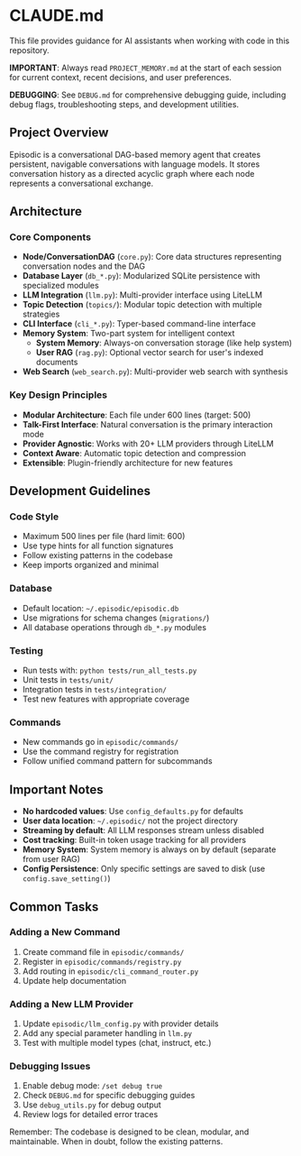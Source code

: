 # CLAUDE.md

This file provides guidance for AI assistants when working with code in this repository.

**IMPORTANT**: Always read `PROJECT_MEMORY.md` at the start of each session for current context, recent decisions, and user preferences.

**DEBUGGING**: See `DEBUG.md` for comprehensive debugging guide, including debug flags, troubleshooting steps, and development utilities.

## Project Overview

Episodic is a conversational DAG-based memory agent that creates persistent, navigable conversations with language models. It stores conversation history as a directed acyclic graph where each node represents a conversational exchange.

## Architecture

### Core Components
- **Node/ConversationDAG** (`core.py`): Core data structures representing conversation nodes and the DAG
- **Database Layer** (`db_*.py`): Modularized SQLite persistence with specialized modules
- **LLM Integration** (`llm.py`): Multi-provider interface using LiteLLM
- **Topic Detection** (`topics/`): Modular topic detection with multiple strategies
- **CLI Interface** (`cli_*.py`): Typer-based command-line interface
- **Memory System**: Two-part system for intelligent context
  - **System Memory**: Always-on conversation storage (like help system)
  - **User RAG** (`rag.py`): Optional vector search for user's indexed documents
- **Web Search** (`web_search.py`): Multi-provider web search with synthesis

### Key Design Principles
- **Modular Architecture**: Each file under 600 lines (target: 500)
- **Talk-First Interface**: Natural conversation is the primary interaction mode
- **Provider Agnostic**: Works with 20+ LLM providers through LiteLLM
- **Context Aware**: Automatic topic detection and compression
- **Extensible**: Plugin-friendly architecture for new features

## Development Guidelines

### Code Style
- Maximum 500 lines per file (hard limit: 600)
- Use type hints for all function signatures
- Follow existing patterns in the codebase
- Keep imports organized and minimal

### Database
- Default location: `~/.episodic/episodic.db`
- Use migrations for schema changes (`migrations/`)
- All database operations through `db_*.py` modules

### Testing
- Run tests with: `python tests/run_all_tests.py`
- Unit tests in `tests/unit/`
- Integration tests in `tests/integration/`
- Test new features with appropriate coverage

### Commands
- New commands go in `episodic/commands/`
- Use the command registry for registration
- Follow unified command pattern for subcommands

## Important Notes

- **No hardcoded values**: Use `config_defaults.py` for defaults
- **User data location**: `~/.episodic/` not the project directory
- **Streaming by default**: All LLM responses stream unless disabled
- **Cost tracking**: Built-in token usage tracking for all providers
- **Memory System**: System memory is always on by default (separate from user RAG)
- **Config Persistence**: Only specific settings are saved to disk (use `config.save_setting()`)

## Common Tasks

### Adding a New Command
1. Create command file in `episodic/commands/`
2. Register in `episodic/commands/registry.py`
3. Add routing in `episodic/cli_command_router.py`
4. Update help documentation

### Adding a New LLM Provider
1. Update `episodic/llm_config.py` with provider details
2. Add any special parameter handling in `llm.py`
3. Test with multiple model types (chat, instruct, etc.)

### Debugging Issues
1. Enable debug mode: `/set debug true`
2. Check `DEBUG.md` for specific debugging guides
3. Use `debug_utils.py` for debug output
4. Review logs for detailed error traces

Remember: The codebase is designed to be clean, modular, and maintainable. When in doubt, follow the existing patterns.